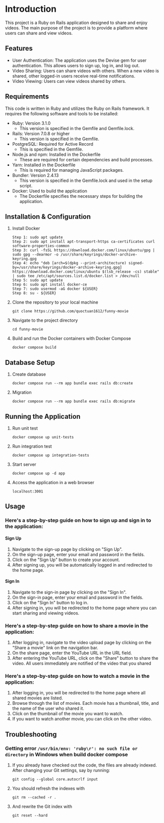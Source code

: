 # Introduction
This project is a Ruby on Rails application designed to share and enjoy videos. The main purpose of the project is to provide a platform where users can share and view videos.

## Features
- User Authentication: The application uses the Devise gem for user authentication. This allows users to sign up, log in, and log out.
- Video Sharing: Users can share videos with others. When a new video is shared, other logged-in users receive real-time notifications.
- Video Viewing: Users can view videos shared by others.

## Requirements
This code is written in Ruby and utilizes the Ruby on Rails framework. It requires the following software and tools to be installed:
- Ruby: Version 3.1.0
  - This version is specified in the Gemfile and Gemfile.lock.
- Rails: Version 7.0.8 or higher
  - This version is specified in the Gemfile.
- PostgreSQL: Required for Active Record
  - This is specified in the Gemfile.
- Node.js and npm: Installed in the Dockerfile
  - These are required for certain dependencies and build processes.
- Yarn: Installed in the Dockerfile
  - This is required for managing JavaScript packages.
- Bundler: Version 2.4.13
  - This version is specified in the Gemfile.lock and used in the setup script.
- Docker: Used to build the application
  - The Dockerfile specifies the necessary steps for building the application.

## Installation & Configuration
1. Install Docker
   ```shell
   Step 1: sudo apt update
   Step 2: sudo apt install apt-transport-https ca-certificates curl software-properties-common
   Step 3: curl -fsSL https://download.docker.com/linux/ubuntu/gpg | sudo gpg --dearmor -o /usr/share/keyrings/docker-archive-keyring.gpg
   Step 4: echo "deb [arch=$(dpkg --print-architecture) signed-by=/usr/share/keyrings/docker-archive-keyring.gpg] https://download.docker.com/linux/ubuntu $(lsb_release -cs) stable" | sudo tee /etc/apt/sources.list.d/docker.list > /dev/null
   Step 5: sudo apt update
   Step 6: sudo apt install docker-ce
   Step 7: sudo usermod -aG docker ${USER}
   Step 8: su - ${USER}
2. Clone the repository to your local machine
   ```shell
   git clone https://github.com/quoctuan1612/funny-movie
3. Navigate to the project directory
   ```shell
   cd funny-movie
4. Build and run the Docker containers with Docker Compose
   ```shell
   docker compose build
## Database Setup
1. Create database
   ```shell
   docker compose run --rm app bundle exec rails db:create
2. Migration
   ```shell
   docker compose run --rm app bundle exec rails db:migrate
## Running the Application
1. Run unit test
   ```shell
   docker compose up unit-tests
2. Run integration test
   ```shell
   docker compose up integration-tests
3. Start server
   ```shell
   docker compose up -d app
4. Access the application in a web browser
   ```shell
   localhost:3001
## Usage

### Here's a step-by-step guide on how to sign up and sign in to the application:

#### Sign Up
1. Navigate to the sign-up page by clicking on "Sign Up".
2. On the sign-up page, enter your email and password in the fields.
3. Click on the "Sign Up" button to create your account.
4. After signing up, you will be automatically logged in and redirected to the home page.

#### Sign In
1. Navigate to the sign-in page by clicking on the "Sign In".
2. On the sign-in page, enter your email and password in the fields.
3. Click on the "Sign In" button to log in.
4. After signing in, you will be redirected to the home page where you can start sharing and viewing videos.

### Here's a step-by-step guide on how to share a movie in the application:
1. After logging in, navigate to the video upload page by clicking on the "Share a movie" link on the navigation bar.
2. On the share page, enter the YouTube URL in the URL field.
3. After entering the YouTube URL, click on the "Share" button to share the video. All users immediately are notified of the video that you shared

### Here's a step-by-step guide on how to watch a movie in the application:
1. After logging in, you will be redirected to the home page where all shared movies are listed.
2. Browse through the list of movies. Each movie has a thumbnail, title, and the name of the user who shared it.
3. Click on the thumbnail of the movie you want to watch.
4. If you want to watch another movie, you can click on the other video.

## Troubleshooting
### Getting error ```/usr/bin/env: 'ruby\r': no such file or directory``` in Windows when build docker compose

1. If you already have checked out the code, the files are already indexed. After changing your Git settings, say by running:
   ```shell
   git config --global core.autocrlf input
2. You should refresh the indexes with
   ```shell
   git rm --cached -r .
3. And rewrite the Git index with
   ```shell
   git reset --hard
